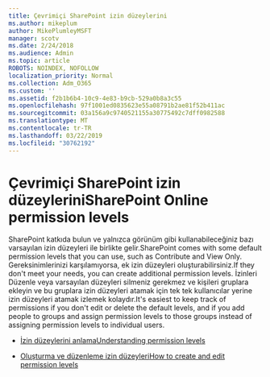 ```yaml
---
title: Çevrimiçi SharePoint izin düzeylerini
ms.author: mikeplum
author: MikePlumleyMSFT
manager: scotv
ms.date: 2/24/2018
ms.audience: Admin
ms.topic: article
ROBOTS: NOINDEX, NOFOLLOW
localization_priority: Normal
ms.collection: Adm_O365
ms.custom: ''
ms.assetid: f2b1b6b4-10c9-4e83-b9cb-529a0b8a3c55
ms.openlocfilehash: 97f1001ed0835623e55a08791b2ae81f52b411ac
ms.sourcegitcommit: 03a156a9c9740521155a30775492c7dff0982588
ms.translationtype: MT
ms.contentlocale: tr-TR
ms.lasthandoff: 03/22/2019
ms.locfileid: "30762192"
---
```

# <a name="sharepoint-online-permission-levels"></a><span data-ttu-id="f6b16-102">Çevrimiçi SharePoint izin düzeylerini</span><span class="sxs-lookup"><span data-stu-id="f6b16-102">SharePoint Online permission levels</span></span>

<span data-ttu-id="f6b16-103">SharePoint katkıda bulun ve yalnızca görünüm gibi kullanabileceğiniz bazı varsayılan izin düzeyleri ile birlikte gelir.</span><span class="sxs-lookup"><span data-stu-id="f6b16-103">SharePoint comes with some default permission levels that you can use, such as Contribute and View Only.</span></span> <span data-ttu-id="f6b16-104">Gereksinimlerinizi karşılamıyorsa, ek izin düzeyleri oluşturabilirsiniz.</span><span class="sxs-lookup"><span data-stu-id="f6b16-104">If they don't meet your needs, you can create additional permission levels.</span></span> <span data-ttu-id="f6b16-105">İzinleri Düzenle veya varsayılan düzeyleri silmeniz gerekmez ve kişileri gruplara ekleyin ve bu gruplara izin düzeyleri atamak için tek tek kullanıcılar yerine izin düzeyleri atamak izlemek kolaydır.</span><span class="sxs-lookup"><span data-stu-id="f6b16-105">It's easiest to keep track of permissions if you don't edit or delete the default levels, and if you add people to groups and assign permission levels to those groups instead of assigning permission levels to individual users.</span></span>
  
- [<span data-ttu-id="f6b16-106">İzin düzeylerini anlama</span><span class="sxs-lookup"><span data-stu-id="f6b16-106">Understanding permission levels</span></span>](https://go.microsoft.com/fwlink/?linkid=867071)
    
- [<span data-ttu-id="f6b16-107">Oluşturma ve düzenleme izin düzeyleri</span><span class="sxs-lookup"><span data-stu-id="f6b16-107">How to create and edit permission levels</span></span>](https://go.microsoft.com/fwlink/?linkid=867072)
    

